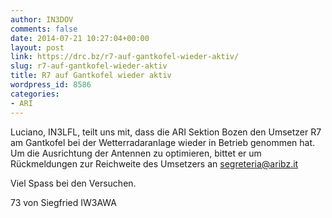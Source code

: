 ```yaml
---
author: IN3DOV
comments: false
date: 2014-07-21 10:27:04+00:00
layout: post
link: https://drc.bz/r7-auf-gantkofel-wieder-aktiv/
slug: r7-auf-gantkofel-wieder-aktiv
title: R7 auf Gantkofel wieder aktiv
wordpress_id: 8586
categories:
- ARI
---
```


Luciano, IN3LFL, teilt uns mit, dass die ARI Sektion Bozen den Umsetzer R7 am Gantkofel bei der Wetterradaranlage wieder in Betrieb genommen hat.
Um die Ausrichtung der Antennen zu optimieren, bittet er um Rückmeldungen zur Reichweite des Umsetzers an [segreteria@aribz.it](mailto:segreteria@aribz.it)


Viel Spass bei den Versuchen.

73 von Siegfried IW3AWA

